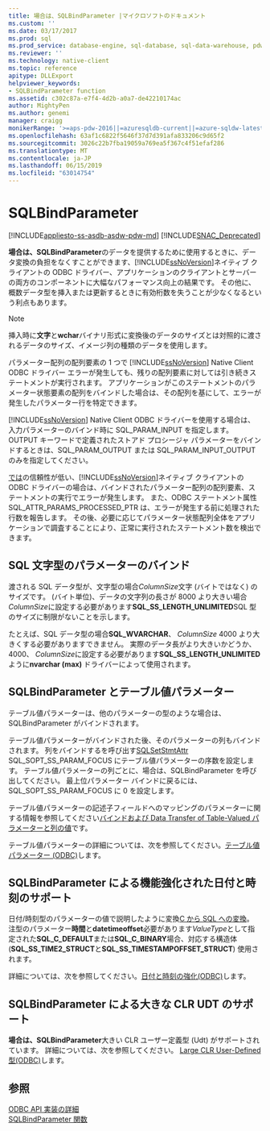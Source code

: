 ```yaml
---
title: 場合は、SQLBindParameter |マイクロソフトのドキュメント
ms.custom: ''
ms.date: 03/17/2017
ms.prod: sql
ms.prod_service: database-engine, sql-database, sql-data-warehouse, pdw
ms.reviewer: ''
ms.technology: native-client
ms.topic: reference
apitype: DLLExport
helpviewer_keywords:
- SQLBindParameter function
ms.assetid: c302c87a-e7f4-4d2b-a0a7-de42210174ac
author: MightyPen
ms.author: genemi
manager: craigg
monikerRange: '>=aps-pdw-2016||=azuresqldb-current||=azure-sqldw-latest||>=sql-server-2016||=sqlallproducts-allversions||>=sql-server-linux-2017||=azuresqldb-mi-current'
ms.openlocfilehash: 63af1c6822f5646f37d7d391afa833206c9d65f2
ms.sourcegitcommit: 3026c22b7fba19059a769ea5f367c4f51efaf286
ms.translationtype: MT
ms.contentlocale: ja-JP
ms.lasthandoff: 06/15/2019
ms.locfileid: "63014754"
---
```

# <a name="sqlbindparameter"></a>SQLBindParameter
[!INCLUDE[appliesto-ss-asdb-asdw-pdw-md](../../includes/appliesto-ss-asdb-asdw-pdw-md.md)]
[!INCLUDE[SNAC_Deprecated](../../includes/snac-deprecated.md)]

  **場合は、SQLBindParameter**のデータを提供するために使用するときに、データ変換の負担をなくすことができます、[!INCLUDE[ssNoVersion](../../includes/ssnoversion-md.md)]ネイティブ クライアントの ODBC ドライバー、アプリケーションのクライアントとサーバーの両方のコンポーネントに大幅なパフォーマンス向上の結果です。 その他に、概数データ型を挿入または更新するときに有効桁数を失うことが少なくなるという利点もあります。  
  
> [!NOTE]  
>  挿入時に**文字**と**wchar**バイナリ形式に変換後のデータのサイズとは対照的に渡されるデータのサイズ、イメージ列の種類のデータを使用します。  
  
 パラメーター配列の配列要素の 1 つで [!INCLUDE[ssNoVersion](../../includes/ssnoversion-md.md)] Native Client ODBC ドライバー エラーが発生しても、残りの配列要素に対しては引き続きステートメントが実行されます。 アプリケーションがこのステートメントのパラメーター状態要素の配列をバインドした場合は、その配列を基にして、エラーが発生したパラメーター行を特定できます。  
  
 [!INCLUDE[ssNoVersion](../../includes/ssnoversion-md.md)] Native Client ODBC ドライバーを使用する場合は、入力パラメーターのバインド時に SQL_PARAM_INPUT を指定します。 OUTPUT キーワードで定義されたストアド プロシージャ パラメーターをバインドするときは、SQL_PARAM_OUTPUT または SQL_PARAM_INPUT_OUTPUT のみを指定してください。  
  
 [では](../../relational-databases/native-client-odbc-api/sqlrowcount.md)の信頼性が低い、[!INCLUDE[ssNoVersion](../../includes/ssnoversion-md.md)]ネイティブ クライアントの ODBC ドライバーの場合は、バインドされたパラメーター配列の配列要素、ステートメントの実行でエラーが発生します。 また、ODBC ステートメント属性 SQL_ATTR_PARAMS_PROCESSED_PTR は、エラーが発生する前に処理された行数を報告します。 その後、必要に応じてパラメーター状態配列全体をアプリケーションで調査することにより、正常に実行されたステートメント数を検出できます。  
  
## <a name="binding-parameters-for-sql-character-types"></a>SQL 文字型のパラメーターのバインド  
 渡される SQL データ型が、文字型の場合*ColumnSize*文字 (バイトではなく) のサイズです。 (バイト単位)、データの文字列の長さが 8000 より大きい場合*ColumnSize*に設定する必要があります**SQL_SS_LENGTH_UNLIMITED**SQL 型のサイズに制限がないことを示します。  
  
 たとえば、SQL データ型の場合**SQL_WVARCHAR**、 *ColumnSize* 4000 より大きくする必要がありますできません。 実際のデータ長がより大きいかどうか、4000、 *ColumnSize*に設定する必要があります**SQL_SS_LENGTH_UNLIMITED**ように**nvarchar (max)** ドライバーによって使用されます。  
  
## <a name="sqlbindparameter-and-table-valued-parameters"></a>SQLBindParameter とテーブル値パラメーター  
 テーブル値パラメーターは、他のパラメーターの型のような場合は、SQLBindParameter がバインドされます。  
  
 テーブル値パラメーターがバインドされた後、そのパラメーターの列もバインドされます。 列をバインドするを呼び出す[SQLSetStmtAttr](../../relational-databases/native-client-odbc-api/sqlsetstmtattr.md) SQL_SOPT_SS_PARAM_FOCUS にテーブル値パラメーターの序数を設定します。 テーブル値パラメーターの列ごとに、場合は、SQLBindParameter を呼び出してください。 最上位パラメーター バインドに戻るには、SQL_SOPT_SS_PARAM_FOCUS に 0 を設定します。  
  
 テーブル値パラメーターの記述子フィールドへのマッピングのパラメーターに関する情報を参照してください[バインドおよび Data Transfer of Table-Valued パラメーターと列の値](../../relational-databases/native-client-odbc-table-valued-parameters/binding-and-data-transfer-of-table-valued-parameters-and-column-values.md)です。  
  
 テーブル値パラメーターの詳細については、次を参照してください。[テーブル値パラメーター &#40;ODBC&#41;](../../relational-databases/native-client-odbc-table-valued-parameters/table-valued-parameters-odbc.md)します。  
  
## <a name="sqlbindparameter-support-for-enhanced-date-and-time-features"></a>SQLBindParameter による機能強化された日付と時刻のサポート  
 日付/時刻型のパラメーターの値で説明したように変換[C から SQL への変換](../../relational-databases/native-client-odbc-date-time/datetime-data-type-conversions-from-c-to-sql.md)。 注型のパラメーター**時間**と**datetimeoffset**必要があります*ValueType*として指定された**SQL_C_DEFAULT**または**SQL_C_BINARY**場合、対応する構造体 (**SQL_SS_TIME2_STRUCT**と**SQL_SS_TIMESTAMPOFFSET_STRUCT**) 使用されます。  
  
 詳細については、次を参照してください。[日付と時刻の強化&#40;ODBC&#41;](../../relational-databases/native-client-odbc-date-time/date-and-time-improvements-odbc.md)します。  
  
## <a name="sqlbindparameter-support-for-large-clr-udts"></a>SQLBindParameter による大きな CLR UDT のサポート  
 **場合は、SQLBindParameter**大きい CLR ユーザー定義型 (Udt) がサポートされています。 詳細については、次を参照してください。 [Large CLR User-Defined 型&#40;ODBC&#41;](../../relational-databases/native-client/odbc/large-clr-user-defined-types-odbc.md)します。  
  
## <a name="see-also"></a>参照  
 [ODBC API 実装の詳細](../../relational-databases/native-client-odbc-api/odbc-api-implementation-details.md)   
 [SQLBindParameter 関数](https://go.microsoft.com/fwlink/?LinkId=59328)  
  
  
